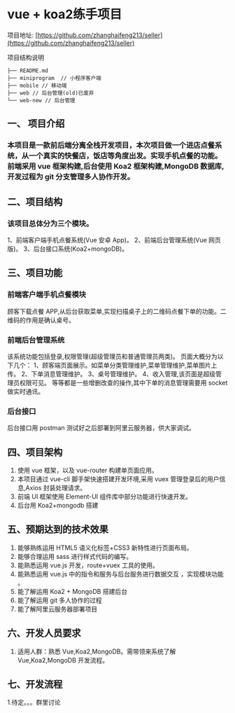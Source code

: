 # vue + koa2练手项目

项目地址: [https://github.com/zhanghaifeng213/seller](https://github.com/zhanghaifeng213/seller)

项目结构说明

```text
├── README.md
├── miniprogram  // 小程序客户端
├── mobile // 移动端
├── web // 后台管理(old)已废弃
└── web-new // 后台管理
```

## 一、 项目介绍

### 本项目是一款前后端分离全栈开发项目，本次项目做一个进店点餐系统，从一个真实的快餐店，饭店等角度出发。实现手机点餐的功能。前端采用 vue 框架构建,后台使用 Koa2 框架构建,MongoDB 数据库,开发过程为 git 分支管理多人协作开发。

## 二、项目结构

### 该项目总体分为三个模块。

1、前端客户端手机点餐系统(Vue 安卓 App)。
2、前端后台管理系统(Vue 网页版)。
3、后台接口系统(Koa2+mongoDB)。

## 三、项目功能

### 前端客户端手机点餐模块

顾客下载点餐 APP,从后台获取菜单,实现扫描桌子上的二维码点餐下单的功能。二维码的作用是确认桌号。

### 前端后台管理系统

该系统功能包括登录,权限管理(超级管理员和普通管理员两类)。
页面大概分为以下几个：
1、顾客端页面展示。如菜单分类管理维护,菜单管理维护,菜单图片上传。
2、下单消息管理维护。
3、桌号管理维护。
4、收入管理,该页面是超级管理员权限可见。
等等都是一些增删改查的操作,其中下单的消息管理需要用 socket 做实时通讯。

### 后台接口

后台接口用 postman 测试好之后部署到阿里云服务器，供大家调试。

## 四、项目架构

1. 使用 vue 框架，以及 vue-router 构建单页面应用。
2. 本项目通过 vue-cli 脚手架快速搭建开发环境,采用 vuex 管理登录后的用户信息,Axios 封装处理请求。
3. 前端 UI 框架使用 Element-UI 组件库中部分功能进行快速开发。
4. 后台用 Koa2+mongodb 搭建

## 五、预期达到的技术效果

1. 能够熟练运用 HTML5 语义化标签+CSS3 新特性进行页面布局。
2. 能够合理运用 sass 进行样式代码的编写。
3. 能熟悉运用 vue.js 开发，route+vuex 工具的使用。
4. 能熟悉运用 vue.js 中的指令和服务与后台服务进行数据交互 ，实现模块功能 。
5. 能了解运用 Koa2 + MongoDB 搭建后台
6. 能了解运用 git 多人协作的过程
7. 能了解阿里云服务器部署项目

## 六、开发人员要求

1. 适用人群：熟悉 Vue,Koa2,MongoDB。需带领来系统了解 Vue,Koa2,MongoDB 开发流程。

## 七、开发流程

1.待定。。。群里讨论
